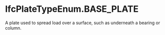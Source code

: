 IfcPlateTypeEnum.BASE_PLATE
===========================
A plate used to spread load over a surface, such as underneath a bearing or
column.


